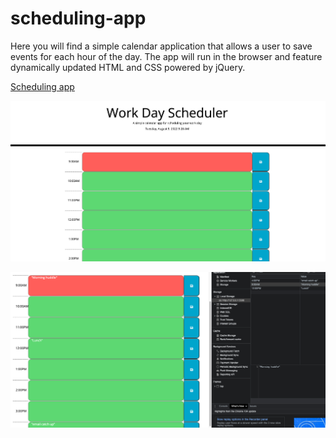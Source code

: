 # scheduling-app

Here you will find a simple calendar application that allows a user to save events for each hour of the day. The app will run in the browser and feature dynamically updated HTML and CSS powered by jQuery. 






[Scheduling app](https://ryc2014.github.io/scheduling-app/)

![Screenshot one](/assets/images/Screen%20Shot%202022-08-09%20at%209.29.14%20AM.png "Screenshot one") 

![Screenshot two](/assets/images/Screen%20Shot%202022-08-09%20at%209.39.47%20AM.png "Screenshot two") 